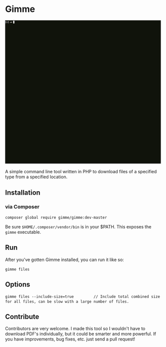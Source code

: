 # Gimme

![Gimme](assets/example.gif "Gimme")

A simple command line tool written in PHP to download files of a specified type from a specified location.

## Installation

### via Composer

```
composer global require gimme/gimme:dev-master
```

Be sure `$HOME/.composer/vendor/bin` is in your $PATH. This exposes the `gimme` executable.

## Run

After you've gotten Gimme installed, you can run it like so:

```
gimme files
```

## Options

```
gimme files --include-size=true         // Include total combined size for all files, can be slow with a large number of files.
```

## Contribute

Contributors are very welcome. I made this tool so I wouldn't have to download PDF's individually, but it could be smarter and more powerful. If you have improvements, bug fixes, etc. just send a pull request!